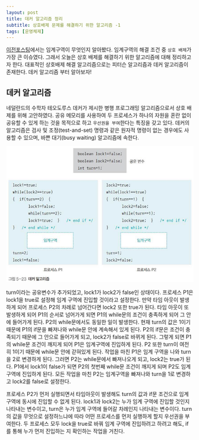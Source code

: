 ```yaml
---
layout: post
title: 데커 알고리즘 정리
subtitle: 상호배제 문제를 해결하기 위한 알고리즘 -1
tags: [운영체제]
---
```


[이전포스팅](/2019-04-29-critical_section/)에서는 임계구역이 무엇인지 알아봤다. 임계구역의 해결 조건 중 `상호 배제`가 가장 큰 이슈였다. 그래서 오늘은 상호 배제를 해결하기 위한 알고리즘에 대해 정리하고자 한다. 대표적인 상호배제 해결 알고리즘으로는 피터슨 알고리즘과 데커 알고리즘이 존재한다. 데커 알고리즘 부터 알아보자!

## 데커 알고리즘

네덜란드의 수학자 테오도루스 데커가 제시한 병행 프로그래밍 알고리즘으로서 상호 배제를 위해 고안하였다. 공유 메모리를 사용하여 두 프로세스가 하나의 자원을 혼란 없이 공유할 수 있게 하는 것을 목적으로 하고 `우선권을 부여`한다는 특징을 갖고 있다. 데커의 알고리즘은 검사 및 조정(test-and-set) 명령과 같은 원자적 명령이 없는 경우에도 사용할 수 있으며, 바쁜 대기(busy waiting) 알고리즘에 속한다.

![dekker_algorithm](/img/190501/190501_img_2.jpeg)  

turn이라는 공유변수가 추가되었고, lock1가 lock2가 false인 상태이다. 프로세스 P1은 lock1을 true로 설정해 임계 구역에 진입할 것이라고 설정한다. 만약 타임 아웃이 발생하게 되어 프로세스 P2의 차례로 넘어간다면 lock2 또한 true가 된다. 타임 아웃이 또 발생하게 되어 P1의 순서로 넘어가게 되면 P1의 while문의 조건이 충족하게 되어 그 안에 들어가게 된다. P2의 while문에서도 동일한 일이 발생한다. 현재 turn의 값은 1이기 때문에 P1의 if문을 빠져나와 while문 안에 계속해서 있게 된다. P2의 if문은 조건이 충족되기 때문에 그 안으로 들어가게 되고, lock2가 false로 바뀌게 된다. 그렇게 되면 P1의 while문 조건이 깨지게 되어 P1은 임계구역에 진입하게 된다. P2 또한 turn이 여전히 1이기 때문에 while문 안에 갇혀있게 된다. 작업을 마친 P1은 임계 구역을 나와 turn을 2로 변경하게 된다. 그러면 P2는 while문에서 빠져나오게 되고, lock2는 true가 된다. P1에서 lock1이 false가 되면 P2의 첫번째 while문 조건이 깨지게 되며 P2도 임계구역에 진입하게 된다. 모든 작업을 마친 P2는 임계구역을 빠져나와 turn을 1로 변경하고 lock2를 false로 설정한다.

프로세스 P2가 먼저 실행되면서 타임아웃이 발생해도 turn의 값과 if문 조건으로 임계 구역에 동시에 진입할 수 없게 된다. lock1과 lock2는 누가 임계 구역에 진입할 것인지 나타내는 변수이고, turn은 누가 임계 구역에 들어갈 차례인지 나타내는 변수이다. turn의 값을 무엇으로 설정하느냐에 따라 어떤 프로세스를 먼저 실행하게 할지 우선권을 부여한다. 두 프로세스 모두 lock을 true로 바꿔 임계 구역에 진입하려고 하려고 해도, if를 통해 누가 먼저 진입하는 지 확인하는 작업을 거친다.
